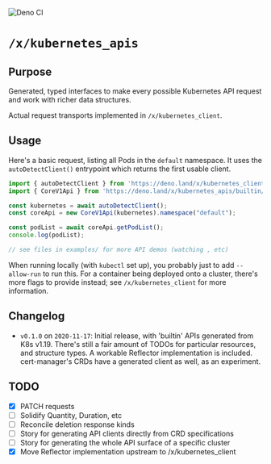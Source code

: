 ![Deno CI](https://github.com/danopia/deno-kubernetes_apis/workflows/Deno%20CI/badge.svg?branch=main)

# `/x/kubernetes_apis`

## Purpose

Generated, typed interfaces to make every possible Kubernetes API request and work with richer data structures.

Actual request transports implemented in `/x/kubernetes_client`.

## Usage

Here's a basic request, listing all Pods in the `default` namespace.
It uses the `autoDetectClient()` entrypoint which returns the first usable client.

```ts
import { autoDetectClient } from 'https://deno.land/x/kubernetes_client/mod.ts';
import { CoreV1Api } from 'https://deno.land/x/kubernetes_apis/builtin/core@v1/mod.ts';

const kubernetes = await autoDetectClient();
const coreApi = new CoreV1Api(kubernetes).namespace("default");

const podList = await coreApi.getPodList();
console.log(podList);

// see files in examples/ for more API demos (watching , etc)
```

When running locally (with `kubectl` set up), you probably just to add `--allow-run` to run this.
For a container being deployed onto a cluster, there's more flags to provide instead;
see `/x/kubernetes_client` for more information.

## Changelog

* `v0.1.0` on `2020-11-17`: Initial release, with 'builtin' APIs generated from K8s v1.19.
    There's still a fair amount of TODOs for particular resources, and structure types.
    A workable Reflector implementation is included.
    cert-manager's CRDs have a generated client as well, as an experiment.

## TODO

* [x] PATCH requests
* [ ] Solidify Quantity, Duration, etc
* [ ] Reconcile deletion response kinds
* [ ] Story for generating API clients directly from CRD specifications
* [ ] Story for generating the whole API surface of a specific cluster
* [x] Move Reflector implementation upstream to /x/kubernetes_client
